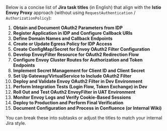 Below is a concise list of **Jira task titles** (in English) that align with the **Istio Envoy Proxy** approach (without using `RequestAuthentication` / `AuthorizationPolicy`):

1. **Obtain and Document OAuth2 Parameters from IDP**  
2. **Register Application in IDP and Configure Callback URIs**  
3. **Define Domain Names and Callback Endpoints**  
4. **Create or Update Egress Policy for IDP Access**  
5. **Create ConfigMap/Secret for Envoy OAuth2 Filter Configuration**  
6. **Develop EnvoyFilter Resource for OAuth2 Redirection Flow**  
7. **Configure Envoy Cluster Routes for Authorization and Token Endpoints**  
8. **Implement Secret Management for Client ID and Client Secret**  
9. **Set Up Gateway/VirtualService to Include OAuth2 Filter**  
10. **Deploy and Validate Envoy OAuth2 Filter in Dev Environment**  
11. **Perform Integration Tests (Login Flow, Token Exchange) in Dev**  
12. **Roll Out and Test OAuth2 EnvoyFilter in UAT Environment**  
13. **Monitor Envoy Logs and Verify Cookie-Based Sessions**  
14. **Deploy to Production and Perform Final Verification**  
15. **Document Configuration and Process in Confluence (or Internal Wiki)**  

You can break these into subtasks or adjust the titles to match your internal Jira style.

